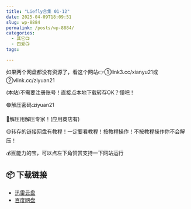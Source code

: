 ```yaml
---
title: "Liefly合集 01-12"
date: 2025-04-09T18:09:51
slug: wp-8884
permalink: /posts/wp-8884/
categories:
  - 其它📺
  - 四爱📺
tags:

---
```


如果两个网盘都没有资源了，看这个网站👉①link3.cc/xianyu21或②vlink.cc/ziyuan21

(本站)不需要注册账号！直接点本地下载转存OK？懂吧！

🟢解压密码:ziyuan21

🔵解压用解压专家！(应用商店有)

🟡转存的链接网盘有教程！一定要看教程！按教程操作！不按教程操作你不会解压！

💰🈶能力的宝，可以点左下角赞赏支持一下网站运行

## 📦 下载链接
- [迅雷云盘](https://blziyuan21.com/pay-download/8884?key=2f7bd1914a&down_id=0)
- [百度网盘](https://blziyuan21.com/pay-download/8884?key=2f7bd1914a&down_id=1)

